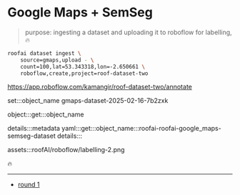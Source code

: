 # Google Maps + SemSeg

> purpose: ingesting a dataset and uploading it to roboflow for labelling, 🔥

```bash
roofai dataset ingest \
    source=gmaps,upload - \
    count=100,lat=53.343318,lon=-2.650661 \
    roboflow,create,project=roof-dataset-two
```

https://app.roboflow.com/kamangir/roof-dataset-two/annotate


set:::object_name gmaps-dataset-2025-02-16-7b2zxk

object:::get:::object_name

details:::metadata
yaml:::get:::object_name:::roofai-roofai-google_maps-semseg-dataset
details:::

assets:::roofAI/roboflow/labelling-2.png

🔥

---

- [round 1](./round-1.md)